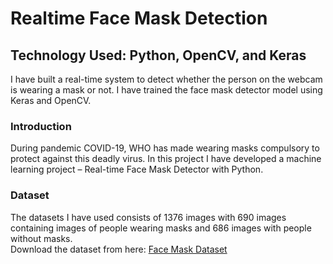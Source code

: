 # Realtime Face Mask Detection
## Technology Used: Python, OpenCV, and Keras

I have built a real-time system to detect whether the person on the webcam is wearing a mask or not. I have trained the face mask detector model using Keras and OpenCV.
<br>
### Introduction
During pandemic COVID-19, WHO has made wearing masks compulsory to protect against this deadly virus. In this project I have developed a machine learning project – Real-time Face Mask Detector with Python.


### Dataset
The datasets I have used consists of 1376 images with 690 images containing images of people wearing masks and 686 images with people without masks.<br>
Download the dataset from here: [Face Mask Dataset](https://data-flair.s3.ap-south-1.amazonaws.com/Data-Science-Data/face-mask-dataset.zip)
